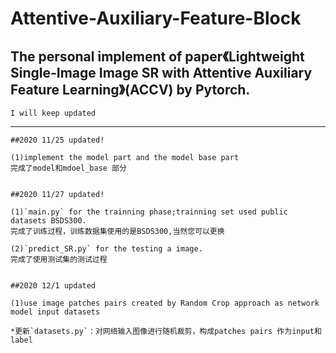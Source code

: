 # Attentive-Auxiliary-Feature-Block


The personal implement of paper《Lightweight Single-Image Image SR with Attentive Auxiliary Feature Learning》(ACCV) by Pytorch.
---------

    I will keep updated
----

    ##2020 11/25 updated!

    (1)implement the model part and the model base part
    完成了model和mdoel_base 部分


    ##2020 11/27 updated!

    (1)`main.py` for the trainning phase;trainning set used public datasets BSDS300.
    完成了训练过程，训练数据集使用的是BSDS300,当然您可以更换

    (2)`predict_SR.py` for the testing a image.
    完成了使用测试集的测试过程
    

    ##2020 12/1 updated

    (1)use image patches pairs created by Random Crop approach as network model input datasets 
    
    *更新`datasets.py`：对网络输入图像进行随机裁剪，构成patches pairs 作为input和label



